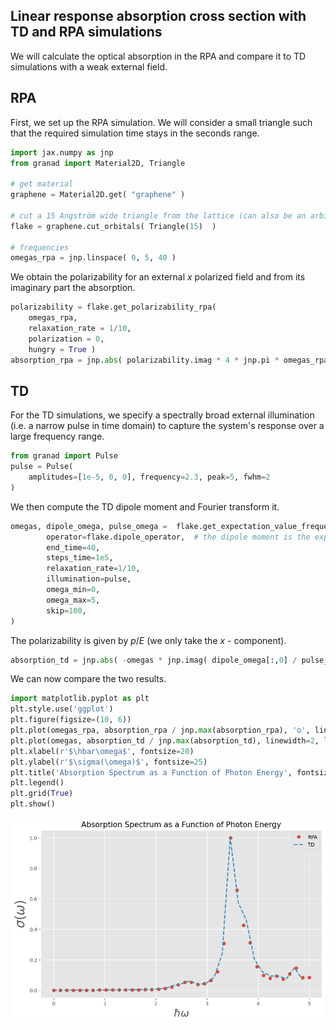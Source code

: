 ## Linear response absorption cross section with TD and RPA simulations


We will calculate the optical absorption in the RPA and compare it to TD simulations with a weak external field.

## RPA

First, we set up the RPA simulation. We will consider a small triangle such that the required simulation time stays in the seconds range.


```python
import jax.numpy as jnp
from granad import Material2D, Triangle

# get material
graphene = Material2D.get( "graphene" )

# cut a 15 Angström wide triangle from the lattice (can also be an arbitrary polygon)
flake = graphene.cut_orbitals( Triangle(15)  ) 

# frequencies
omegas_rpa = jnp.linspace( 0, 5, 40 )
```

We obtain the polarizability for an external $x$ polarized field and from its imaginary part the absorption.


```python
polarizability = flake.get_polarizability_rpa(
    omegas_rpa,
    relaxation_rate = 1/10,
    polarization = 0, 
    hungry = True )
absorption_rpa = jnp.abs( polarizability.imag * 4 * jnp.pi * omegas_rpa )
```

## TD

For the TD simulations, we specify a spectrally broad external illumination (i.e. a narrow pulse in time domain) to capture the system's response over a large frequency range.


```python
from granad import Pulse
pulse = Pulse(
    amplitudes=[1e-5, 0, 0], frequency=2.3, peak=5, fwhm=2
)
```

We then compute the TD dipole moment and Fourier transform it.


```python
omegas, dipole_omega, pulse_omega =  flake.get_expectation_value_frequency_domain(
        operator=flake.dipole_operator,  # the dipole moment is the expectation value of the dipole operator
        end_time=40,
        steps_time=1e5,
        relaxation_rate=1/10,
        illumination=pulse,
        omega_min=0,
        omega_max=5,
        skip=100,    
)
```

The polarizability is given by $p / E$ (we only take the $x$ - component).


```python
absorption_td = jnp.abs( -omegas * jnp.imag( dipole_omega[:,0] / pulse_omega[:,0] ) )
```

We can now compare the two results.


```python
import matplotlib.pyplot as plt
plt.style.use('ggplot')
plt.figure(figsize=(10, 6))
plt.plot(omegas_rpa, absorption_rpa / jnp.max(absorption_rpa), 'o', linewidth=2, label = 'RPA')
plt.plot(omegas, absorption_td / jnp.max(absorption_td), linewidth=2, ls = '--', label = 'TD' ) 
plt.xlabel(r'$\hbar\omega$', fontsize=20)
plt.ylabel(r'$\sigma(\omega)$', fontsize=25)
plt.title('Absorption Spectrum as a Function of Photon Energy', fontsize=15)
plt.legend()
plt.grid(True)
plt.show()
```


    
![png](linear_response_absorption_cross_section_with_td_and_rpa_simulations_files/linear_response_absorption_cross_section_with_td_and_rpa_simulations_15_0.png)
    



```python

```

